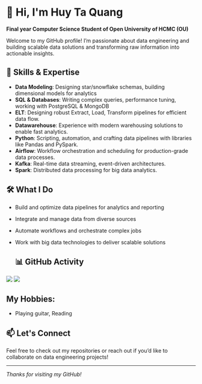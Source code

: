# 👋 Hi, I'm Huy Ta Quang 

**Final year Computer Science Student of Open University of HCMC (OU)**

Welcome to my GitHub profile! I’m passionate about data engineering and building scalable data solutions and transforming raw information into actionable insights.

## 🚀 Skills & Expertise
- **Data Modeling**: Designing star/snowflake schemas, building dimensional models for analytics
- **SQL & Databases**: Writing complex queries, performance tuning, working with PostgreSQL & MongoDB
- **ELT**: Designing robust Extract, Load, Transform pipelines for efficient data flow.
- **Datawarehouse**: Experience with modern warehousing solutions to enable fast analytics.
- **Python**: Scripting, automation, and crafting data pipelines with libraries like Pandas and PySpark.
- **Airflow**: Workflow orchestration and scheduling for production-grade data processes.
- **Kafka**: Real-time data streaming, event-driven architectures.
- **Spark**: Distributed data processing for big data analytics.

## 🛠️ What I Do

- Build and optimize data pipelines for analytics and reporting
- Integrate and manage data from diverse sources
- Automate workflows and orchestrate complex jobs
- Work with big data technologies to deliver scalable solutions

  ## 📊 GitHub Activity

![](http://github-profile-summary-cards.vercel.app/api/cards/stats?username=huyta1910&theme=default)
![](http://github-profile-summary-cards.vercel.app/api/cards/profile-details?username=huyta1910&theme=default)
  
## My Hobbies:
- Playing guitar, Reading

## 📫 Let's Connect

Feel free to check out my repositories or reach out if you’d like to collaborate on data engineering projects!

---

*Thanks for visiting my GitHub!*
